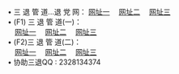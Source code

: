 &#8226; 三 退 管 道...退 党 网：
<a href="http://nb33.ga/go/8/" target="_blank">网址一</a>
　<a href="http://css22.gq/go/8/" target="_blank">网址二</a>
　<a href="http://ph26.ga/go/8/" target="_blank">网址三</a>
　<br />
&#8226; (F1) 三 退 管 道(一)：<br />
　<a href="http://nb33.ga/d/" target="_blank">网址一</a>
　<a href="http://css22.gq/d/" target="_blank">网址二</a>
　<a href="http://ph26.ga/d/" target="_blank">网址三</a><br />
&#8226; (F2)三 退 管 道(二)：<br />
　<a href="http://nb33.ga/dd/" target="_blank">网址一</a>
　<a href="http://css22.gq/dd/" target="_blank">网址二</a>
　<a href="http://ph26.ga/dd/" target="_blank">网址三</a><br />
&#8226; 协助三退QQ :
2328134374<br />
